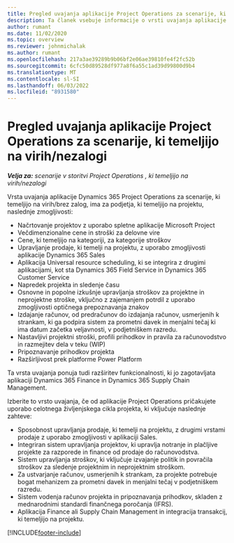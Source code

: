 ```yaml
---
title: Pregled uvajanja aplikacije Project Operations za scenarije, ki temeljijo na virih/nezalogi
description: Ta članek vsebuje informacije o vrsti uvajanja aplikacije Project Operations za scenarije, ki temeljijo na virih/nezalogi.
author: rumant
ms.date: 11/02/2020
ms.topic: overview
ms.reviewer: johnmichalak
ms.author: rumant
ms.openlocfilehash: 217a3ae39289b9b06bf2e06ae39810fe4f2fc52b
ms.sourcegitcommit: 6cfc50d89528df977a8f6a55c1ad39d99800d9b4
ms.translationtype: MT
ms.contentlocale: sl-SI
ms.lasthandoff: 06/03/2022
ms.locfileid: "8931580"
---
```

# <a name="project-operations-for-resourcenon-stocked-based-scenarios-deployment-overview"></a>Pregled uvajanja aplikacije Project Operations za scenarije, ki temeljijo na virih/nezalogi

_**Velja za:** scenarije v storitvi Project Operations , ki temeljijo na virih/nezalogi_

Vrsta uvajanja aplikacije Dynamics 365 Project Operations za scenarije, ki temeljijo na virih/brez zalog, ima za podjetja, ki temeljijo na projektu, naslednje zmogljivosti:

- Načrtovanje projektov z uporabo spletne aplikacije Microsoft Project
- Večdimenzionalne cene in stroški za delovne vire
- Cene, ki temeljijo na kategoriji, za kategorije stroškov
- Upravljanje prodaje, ki temelji na projektu, z uporabo zmogljivosti aplikacije Dynamics 365 Sales
- Aplikacija Universal resource scheduling, ki se integrira z drugimi aplikacijami, kot sta Dynamics 365 Field Service in Dynamics 365 Customer Service
- Napredek projekta in sledenje času
- Osnovne in popolne izkušnje upravljanja stroškov za projektne in neprojektne stroške, vključno z zajemanjem potrdil z uporabo zmogljivosti optičnega prepoznavanja znakov
- Izdajanje računov, od predračunov do izdajanja računov, usmerjenih k strankam, ki ga podpira sistem za prometni davek in menjalni tečaj ki ima datum začetka veljavnosti, v podjetniškem razredu.
- Nastavljivi projektni stroški, profili prihodkov in pravila za računovodstvo in razmejitev dela v teku (WIP)
- Pripoznavanje prihodkov projekta
- Razširljivost prek platforme Power Platform

Ta vrsta uvajanja ponuja tudi razširitev funkcionalnosti, ki jo zagotavljata aplikaciji Dynamics 365 Finance in Dynamics 365 Supply Chain Management.

Izberite to vrsto uvajanja, če od aplikacije Project Operations pričakujete uporabo celotnega življenjskega cikla projekta, ki vključuje naslednje zahteve:

- Sposobnost upravljanja prodaje, ki temelji na projektu, z drugimi vrstami prodaje z uporabo zmogljivosti v aplikaciji Sales.
- Integriran sistem upravljanja projektov, ki upravlja notranje in plačljive projekte za razporede in finance od prodaje do računovodstva.
- Sistem upravljanja stroškov, ki vključuje izvajanje politik in povračila stroškov za sledenje projektnim in neprojektnim stroškom.
- Za ustvarjanje računov, usmerjenih k strankam, za projekte potrebuje bogat mehanizem za prometni davek in menjalni tečaj v podjetniškem razredu.
- Sistem vodenja računov projekta in pripoznavanja prihodkov, skladen z mednarodnimi standardi finančnega poročanja (IFRS).
- Aplikacija Finance ali Supply Chain Management in integracija transakcij, ki temeljijo na projektu.


[!INCLUDE[footer-include](../includes/footer-banner.md)]